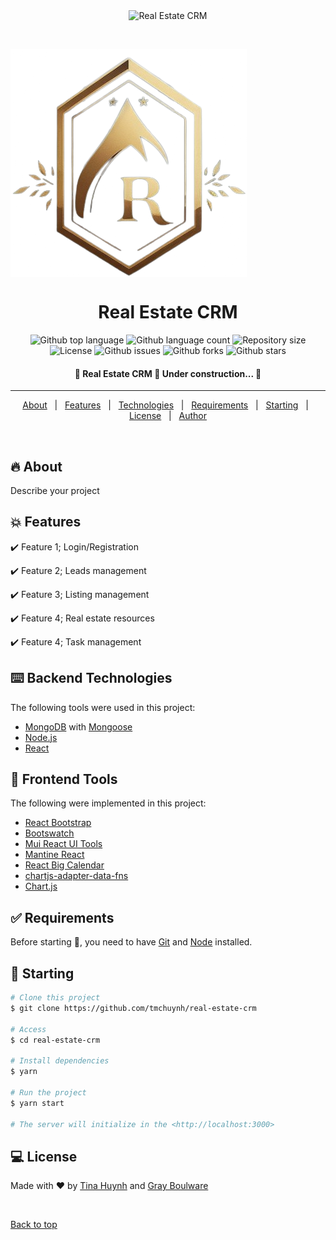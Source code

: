 <div align="center" id="top"> 
  <img src="./.github/app.gif" alt="Real Estate CRM" />

  &#xa0;

  <!-- <a href="https://realestatecrm.netlify.app">Demo</a> -->
</div>

<img src="client/src/images/image.png" align="center">

<h1 align="center">Real Estate CRM</h1>

<p align="center">
  <img alt="Github top language" src="https://img.shields.io/github/languages/top/tmchuynh/real-estate-crm?color=56BEB8">

  <img alt="Github language count" src="https://img.shields.io/github/languages/count/tmchuynh/real-estate-crm?color=56BEB8">

  <img alt="Repository size" src="https://img.shields.io/github/repo-size/tmchuynh/real-estate-crm?color=56BEB8">

  <img alt="License" src="https://img.shields.io/github/license/tmchuynh/real-estate-crm?color=56BEB8">

  <img alt="Github issues" src="https://img.shields.io/github/issues/tmchuynh/real-estate-crm?color=56BEB8" />

  <img alt="Github forks" src="https://img.shields.io/github/forks/tmchuynh/real-estate-crm?color=56BEB8" />

  <img alt="Github stars" src="https://img.shields.io/github/stars/tmchuynh/real-estate-crm?color=56BEB8" />
</p>

<!-- Status -->

<h4 align="center"> 
	🚧  Real Estate CRM 🚀 Under construction...  🚧
</h4> 

<hr>

<p align="center">
  <a href="#dart-about">About</a> &#xa0; | &#xa0; 
  <a href="#sparkles-features">Features</a> &#xa0; | &#xa0;
  <a href="#rocket-technologies">Technologies</a> &#xa0; | &#xa0;
  <a href="#white_check_mark-requirements">Requirements</a> &#xa0; | &#xa0;
  <a href="#checkered_flag-starting">Starting</a> &#xa0; | &#xa0;
  <a href="#memo-license">License</a> &#xa0; | &#xa0;
  <a href="https://github.com/tmchuynh" target="_blank">Author</a>
</p>

<br>

## :fire: About ##

Describe your project

## :boom: Features ##

:heavy_check_mark: Feature 1; Login/Registration

:heavy_check_mark: Feature 2; Leads management

:heavy_check_mark: Feature 3; Listing management

:heavy_check_mark: Feature 4; Real estate resources

:heavy_check_mark: Feature 4; Task management


## :keyboard: Backend Technologies ##

The following tools were used in this project:

- [MongoDB](https://www.mongodb.com/blog/post/big-reasons-upgrade-mongodb-6-0) with [Mongoose](https://mongoosejs.com/)
- [Node.js](https://nodejs.org/en/)
- [React](https://pt-br.reactjs.org/)

## :star2: Frontend Tools ##

The following were implemented in this project:

- [React Bootstrap](https://react-bootstrap.github.io/getting-started/introduction/)
- [Bootswatch](https://bootswatch.com/)
- [Mui React UI Tools](https://mui.com/)
- [Mantine React](https://mantine.dev/)
- [React Big Calendar](https://github.com/jquense/react-big-calendar)
- [chartjs-adapter-data-fns](https://github.com/chartjs/chartjs-adapter-date-fns)
- [Chart.js](https://www.chartjs.org/)

## :white_check_mark: Requirements ##

Before starting :checkered_flag:, you need to have [Git](https://git-scm.com) and [Node](https://nodejs.org/en/) installed.

## :dart: Starting ##

```bash
# Clone this project
$ git clone https://github.com/tmchuynh/real-estate-crm

# Access
$ cd real-estate-crm

# Install dependencies
$ yarn

# Run the project
$ yarn start

# The server will initialize in the <http://localhost:3000>
```

## :computer: License ##

Made with :heart: by <a href="https://github.com/tmchuynh" target="_blank">Tina Huynh</a> and <a href="https://github.com/MGBoulware88" target="_blank">
Gray Boulware</a>

&#xa0;

<a href="#top">Back to top</a>
